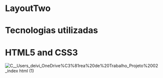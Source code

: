 # LayoutTwo

# Tecnologias utilizadas 
# HTML5 and CSS3
![_C__Users_deivi_OneDrive_%C3%81rea%20de%20Trabalho_Projeto%2002_index html (1)](https://user-images.githubusercontent.com/113360987/236626305-667f86f3-71e0-453e-8302-a54e13bb2f98.png)
